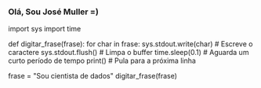 ### Olá, Sou José Muller =)
import sys
import time

def digitar_frase(frase):
    for char in frase:
        sys.stdout.write(char)  # Escreve o caractere
        sys.stdout.flush()      # Limpa o buffer
        time.sleep(0.1)         # Aguarda um curto período de tempo
    print()  # Pula para a próxima linha

frase = "Sou cientista de dados"
digitar_frase(frase)





